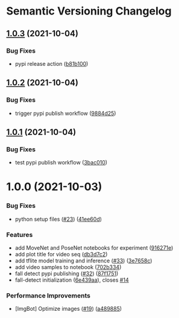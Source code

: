 # Semantic Versioning Changelog

## [1.0.3](https://github.com/ambianic/fall-detection/compare/v1.0.2...v1.0.3) (2021-10-04)


### Bug Fixes

* pypi release action ([b81b100](https://github.com/ambianic/fall-detection/commit/b81b100aea6fc1eee40265e235ef192ee9b1df10))

## [1.0.2](https://github.com/ambianic/fall-detection/compare/v1.0.1...v1.0.2) (2021-10-04)


### Bug Fixes

* trigger pypi publish workflow ([9884d25](https://github.com/ambianic/fall-detection/commit/9884d252bcbe45bc53133963cc1f877f631a30dd))

## [1.0.1](https://github.com/ambianic/fall-detection/compare/v1.0.0...v1.0.1) (2021-10-04)


### Bug Fixes

* test pypi publish workflow ([3bac010](https://github.com/ambianic/fall-detection/commit/3bac0108b08c8bfb7151dbf0bd9dae7459467f81))

# 1.0.0 (2021-10-03)


### Bug Fixes

* python setup files ([#23](https://github.com/ambianic/fall-detection/issues/23)) ([41ee60d](https://github.com/ambianic/fall-detection/commit/41ee60de73ecb6b3dc1d05753f806c14a0af4a41))


### Features

* add MoveNet and PoseNet notebooks for experiment ([916271e](https://github.com/ambianic/fall-detection/commit/916271eb3eef553af326bbefaa0230e5a033ec61))
* add plot title for video seq ([db3d7c2](https://github.com/ambianic/fall-detection/commit/db3d7c2d865dea935a5038e86e454783b50dbab2))
* add tflite model training and inference ([#33](https://github.com/ambianic/fall-detection/issues/33)) ([3e7658c](https://github.com/ambianic/fall-detection/commit/3e7658cd6889a4b790533c8bdf73c2f9181a5855))
* add video samples to notebook ([702b334](https://github.com/ambianic/fall-detection/commit/702b3347aeebf625e540061146f3ce2d9c88577e))
* fall detect pypi publishing ([#32](https://github.com/ambianic/fall-detection/issues/32)) ([87f1751](https://github.com/ambianic/fall-detection/commit/87f17517c65e9a221bf93ba4903164fcf6eb2be0))
* fall-detect initialization ([6e439aa](https://github.com/ambianic/fall-detection/commit/6e439aa37c4d4bf10f3b5020dccdf9193759bbd2)), closes [#14](https://github.com/ambianic/fall-detection/issues/14)


### Performance Improvements

* [ImgBot] Optimize images ([#19](https://github.com/ambianic/fall-detection/issues/19)) ([a489885](https://github.com/ambianic/fall-detection/commit/a4898853e94e0c3d874e2301a9d6507c84f26c00))
